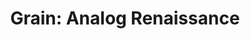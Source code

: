 ---
title: "Grain: Analog Renaissance"
year: 2021
rating: 2.5
stars: "★★½"
rewatched: false
permalink: "grain-analog-renaissance"
watched_on: 2023-07-04
---